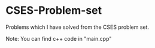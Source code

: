 # CSES-Problem-set
Problems which I have solved from the CSES problem set.

Note: You can find c++ code in "main.cpp"
